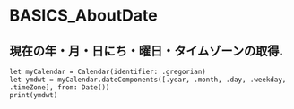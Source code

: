 # BASICS_AboutDate

## 現在の年・月・日にち・曜日・タイムゾーンの取得.
```
let myCalendar = Calendar(identifier: .gregorian)
let ymdwt = myCalendar.dateComponents([.year, .month, .day, .weekday, .timeZone], from: Date())
print(ymdwt)
```
